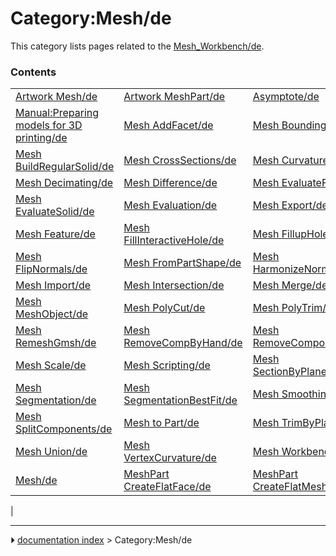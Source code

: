 # Category:Mesh/de
This category lists pages related to the [Mesh_Workbench/de](Mesh_Workbench/de.md).

### Contents

|     |     |     |
| --- | --- | --- |
| [Artwork Mesh/de](Artwork_Mesh/de.md) | [Artwork MeshPart/de](Artwork_MeshPart/de.md) | [Asymptote/de](Asymptote/de.md) |
| [Manual:Preparing models for 3D printing/de](Manual_Preparing_models_for_3D_printing/de.md) | [Mesh AddFacet/de](Mesh_AddFacet/de.md) | [Mesh BoundingBox/de](Mesh_BoundingBox/de.md) |
| [Mesh BuildRegularSolid/de](Mesh_BuildRegularSolid/de.md) | [Mesh CrossSections/de](Mesh_CrossSections/de.md) | [Mesh CurvatureInfo/de](Mesh_CurvatureInfo/de.md) |
| [Mesh Decimating/de](Mesh_Decimating/de.md) | [Mesh Difference/de](Mesh_Difference/de.md) | [Mesh EvaluateFacet/de](Mesh_EvaluateFacet/de.md) |
| [Mesh EvaluateSolid/de](Mesh_EvaluateSolid/de.md) | [Mesh Evaluation/de](Mesh_Evaluation/de.md) | [Mesh Export/de](Mesh_Export/de.md) |
| [Mesh Feature/de](Mesh_Feature/de.md) | [Mesh FillInteractiveHole/de](Mesh_FillInteractiveHole/de.md) | [Mesh FillupHoles/de](Mesh_FillupHoles/de.md) |
| [Mesh FlipNormals/de](Mesh_FlipNormals/de.md) | [Mesh FromPartShape/de](Mesh_FromPartShape/de.md) | [Mesh HarmonizeNormals/de](Mesh_HarmonizeNormals/de.md) |
| [Mesh Import/de](Mesh_Import/de.md) | [Mesh Intersection/de](Mesh_Intersection/de.md) | [Mesh Merge/de](Mesh_Merge/de.md) |
| [Mesh MeshObject/de](Mesh_MeshObject/de.md) | [Mesh PolyCut/de](Mesh_PolyCut/de.md) | [Mesh PolyTrim/de](Mesh_PolyTrim/de.md) |
| [Mesh RemeshGmsh/de](Mesh_RemeshGmsh/de.md) | [Mesh RemoveCompByHand/de](Mesh_RemoveCompByHand/de.md) | [Mesh RemoveComponents/de](Mesh_RemoveComponents/de.md) |
| [Mesh Scale/de](Mesh_Scale/de.md) | [Mesh Scripting/de](Mesh_Scripting/de.md) | [Mesh SectionByPlane/de](Mesh_SectionByPlane/de.md) |
| [Mesh Segmentation/de](Mesh_Segmentation/de.md) | [Mesh SegmentationBestFit/de](Mesh_SegmentationBestFit/de.md) | [Mesh Smoothing/de](Mesh_Smoothing/de.md) |
| [Mesh SplitComponents/de](Mesh_SplitComponents/de.md) | [Mesh to Part/de](Mesh_to_Part/de.md) | [Mesh TrimByPlane/de](Mesh_TrimByPlane/de.md) |
| [Mesh Union/de](Mesh_Union/de.md) | [Mesh VertexCurvature/de](Mesh_VertexCurvature/de.md) | [Mesh Workbench/de](Mesh_Workbench/de.md) |
| [Mesh/de](Mesh/de.md) | [MeshPart CreateFlatFace/de](MeshPart_CreateFlatFace/de.md) | [MeshPart CreateFlatMesh/de](MeshPart_CreateFlatMesh/de.md) |
|



---
⏵ [documentation index](../README.md) > Category:Mesh/de
